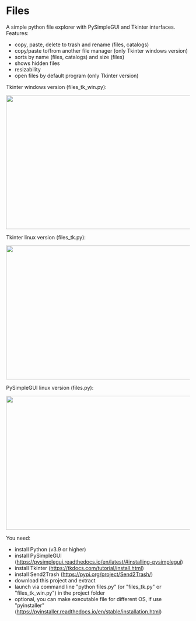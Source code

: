 # Files
A simple python file explorer with PySimpleGUI and Tkinter interfaces. Features:
- copy, paste, delete to trash and rename (files, catalogs)
- copy/paste to/from another file manager (only Tkinter windows version)
- sorts by name (files, catalogs) and size (files)
- shows hidden files
- resizability
- open files by default program (only Tkinter version)

Tkinter windows version (files_tk_win.py):

<img src="https://github.com/lestec-al/files/raw/main/data/pic_tk_win.png" width="541" height="366"/>

Tkinter linux version (files_tk.py):

<img src="https://github.com/lestec-al/files/raw/main/data/pic_tk_linux.png" width="541" height="366"/>

PySimpleGUI linux version (files.py):

<img src="https://github.com/lestec-al/files/raw/main/data/pic_psg_linux.png" width="541" height="366"/>

You need:
- install Python (v3.9 or higher)
- install PySimpleGUI (https://pysimplegui.readthedocs.io/en/latest/#installing-pysimplegui)
- install Tkinter (https://tkdocs.com/tutorial/install.html)
- install Send2Trash (https://pypi.org/project/Send2Trash/)
- download this project and extract
- launch via command line "python files.py" (or "files_tk.py" or "files_tk_win.py") in the project folder
- optional, you can make executable file for different OS, if use "pyinstaller" (https://pyinstaller.readthedocs.io/en/stable/installation.html)